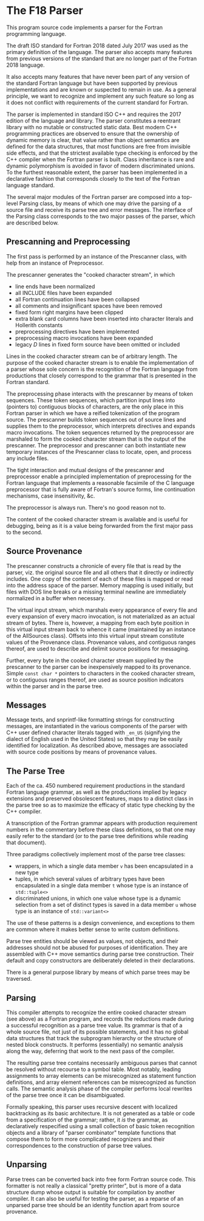 The F18 Parser
==============
This program source code implements a parser for the Fortran programming
language.

The draft ISO standard for Fortran 2018 dated July 2017 was used as the
primary definition of the language.
The parser also accepts many features from previous versions of the standard
that are no longer part of the Fortran 2018 language.

It also accepts many features that have never been part of any version
of the standard Fortran language but have been supported by previous
implementations and are known or suspected to remain in use.
As a general principle, we want to recognize and implement any
such feature so long as it does not conflict with requirements of the
current standard for Fortran.

The parser is implemented in standard ISO C++ and requires the 2017
edition of the language and library.  The parser constitutes a reentrant
library with no mutable or constructed static data.
Best modern C++ programming practices are observed to ensure that
the ownership of dynamic memory is clear, that value rather than
object semantics are defined for the data structures, that
most functions are free from invisible side effects, and that the
strictest available type checking is enforced by the C++ compiler
when the Fortran parser is built.
Class inheritance is rare and dynamic polymorphism is avoided in
favor of modern discriminated unions.
To the furthest reasonable extent, the parser has been implemented
in a declarative fashion that corresponds closely to the
text of the Fortran language standard.

The several major modules of the Fortran parser are composed into a
top-level Parsing class, by means of which one may drive the parsing of
a source file and receive its parse tree and error messages.
The interface of the Parsing class corresponds to the two major passes
of the parser, which are described below.

Prescanning and Preprocessing
-----------------------------
The first pass is performed by an instance of the Prescanner class,
with help from an instance of Preprocessor.

The prescanner generates the "cooked character stream", in which
* line ends have been normalized
* all INCLUDE files have been expanded
* all Fortran continuation lines have been collapsed
* all comments and insignificant spaces have been removed
* fixed form right margins have been clipped
* extra blank card columns have been inserted into character literals
and Hollerith constants
* preprocessing directives have been implemented
* preprocessing macro invocations have been expanded
* legacy *D* lines in fixed form source have been omitted or included

Lines in the cooked character stream can be of arbitrary length.
The purpose of the cooked character stream is to enable the implementation
of a parser whose sole concern is the recognition of the Fortran language
from productions that closely correspond to the grammar that is presented
in the Fortran standard.

The preprocessing phase interacts with the prescanner by means of
token sequences.
These token sequences, which partition input lines into (pointers to)
contiguous blocks of characters, are the only place in this Fortran parser
in which we have a reified tokenization of the program source.
The prescanner builds token sequences out of source lines and supplies them
to the preprocessor, which interprets directives and expands macro
invocations.
The token sequences returned by the preprocessor are marshaled to
form the cooked character stream that is the output of the prescanner.
The preprocessor and prescanner can both instantiate new temporary
instances of the Prescanner class to locate, open, and process any
include files.

The tight interaction and mutual designs of the prescanner and preprocessor
enable a principled implementation of preprocessing for the Fortran
language that implements a reasonable facsimile of the C language
preprocessor that is fully aware of Fortran's source forms, line
continuation mechanisms, case insensitivity, &c.

The preprocessor is always run.  There's no good reason not to.

The content of the cooked character stream is available and is useful
for debugging, being as it is a value being forwarded from the first major
pass to the second.

Source Provenance
-----------------
The prescanner constructs a chronicle of every file that
is read by the parser, viz. the original source file and all
others that it
directly or indirectly includes.  One copy of the content of each of
these files is mapped or read into the address space of the parser.
Memory mapping is used initially, but files with DOS line breaks or
a missing terminal newline are immediately normalized in a buffer
when necessary.

The virtual input stream, which marshals every appearance of every file
and every expansion of every macro invocation, is not materialized
as an actual stream of bytes.
There is, however, a mapping from each byte position in this virtual
input stream back to whence it came (maintained by an instance
of the AllSources class).
Offsets into this virtual input stream constitute values of the
Provenance class.
Provenance values, and contiguous ranges thereof, are used to describe
and delimit source positions for messaging.

Further, every byte in the cooked character stream supplied by the
prescanner to the parser can be inexpensively mapped to its provenance.
Simple `const char *` pointers to characters in the cooked character stream,
or to contiguous ranges thereof, are used as source position indicators
within the parser and in the parse tree.

Messages
--------
Message texts, and snprintf-like formatting strings for constructing
messages, are instantiated in the various components of the parser
with C++ user defined character literals tagged with `_en_US`
(signifying the dialect of English used in the United States) so that
they may be easily identified for localization.
As described above, messages are associated with source code positions
by means of provenance values.

The Parse Tree
--------------
Each of the ca. 450 numbered requirement productions in the standard Fortran
language grammar, as well as the productions implied by legacy extensions
and preserved obsolescent features, maps to a distinct class in the
parse tree so as to maximize the efficacy of static type checking
by the C++ compiler.

A transcription of the Fortran grammar appears with production requirement
numbers in the commentary before these class definitions, so that one
may easily refer to the standard (or to the parse tree definitions while
reading that document).

Three paradigms collectively implement most of the parse tree classes:
* wrappers, in which a single data member `v` has been encapsulated
  in a new type
* tuples, in which several values of arbitrary types have been
  encapsulated in a single data member `t` whose type is an instance
  of `std::tuple<>`
* discriminated unions, in which one value whose type is a dynamic selection
  from a set of distinct types is saved in a data member `u` whose type
  is an instance of `std::variant<>`

The use of these patterns is a design convenience, and exceptions to them
are common where it makes better sense to write custom definitions.

Parse tree entities should be viewed as values, not objects, and their
addresses should not be abused for purposes of identification.
They are assembled with C++ move semantics during parse tree construction.
Their default and copy constructors are deliberately deleted in their
declarations.

There is a general purpose library by means of which parse trees may be
traversed.

Parsing
-------
This compiler attempts to recognize the entire cooked character stream
(see above) as a Fortran program, and records the reductions made
during a successful recognition as a parse tree value.
Its grammar is that of a whole source file, not just of its possible
statements, and it has no global data structures that track the subprogram
hierarchy or the structure of nested block constructs.
It performs (essentially) no semantic analysis along the way, deferring
that work to the next pass of the compiler.

The resulting parse tree contains necessarily ambiguous parses that
cannot be resolved without recourse to a symbol table.
Most notably, leading assignments to array elements can be misrecognized
as statement function definitions, and array element references can be
misrecognized as function calls.
The semantic analysis phase of the compiler performs local rewrites
of the parse tree once it can be disambiguated.

Formally speaking, this parser uses recursive descent with localized
backtracking as its basic architecture.
It is not generated as a table or code from a specification of the
grammar; rather, it _is_ the grammar, as declaratively respecified
using a small collection of basic token recognition objects and a library of
"parser combinator" template functions that compose them to form more
complicated recognizers and their correspondences to the construction
of parse tree values.

Unparsing
---------
Parse trees can be converted back into free form Fortran source code.
This formatter is not really a classical "pretty printer", but is
more of a data structure dump whose output is suitable for compilation
by another compiler.
It can also be useful for testing the parser, as a reparse of an
unparsed parse tree should be an identity function apart from
source provenance.
